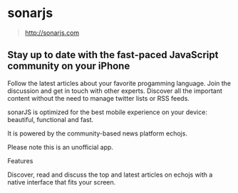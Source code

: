 sonarjs
=======

> http://sonarjs.com

## Stay up to date with the fast-paced JavaScript community on your iPhone

Follow the latest articles about your favorite progamming language. Join the discussion and get in touch with other experts. Discover all the important content without the need to manage twitter lists or RSS feeds.

sonarJS is optimized for the best mobile experience on your device: beautiful, functional and fast.

It is powered by the community-based news platform echojs.

Please note this is an unofficial app.

Features

Discover, read and discuss the top and latest articles on echojs with a native interface that fits your screen.

